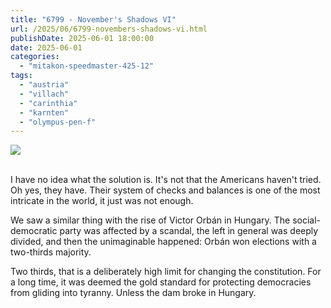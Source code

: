 ```yaml
---
title: "6799 - November's Shadows VI"
url: /2025/06/6799-novembers-shadows-vi.html
publishDate: 2025-06-01 18:00:00
date: 2025-06-01
categories:
  - "mitakon-speedmaster-425-12"
tags:
  - "austria"
  - "villach"
  - "carinthia"
  - "karnten"
  - "olympus-pen-f"
---
```

<div class="container">
<div class="center"><a target="_blank" href="https://d25zfm9zpd7gm5.cloudfront.net/1200x1200/2020/20201108_164725_lr.jpg"><img class="webfeedsFeaturedVisual" src="https://d25zfm9zpd7gm5.cloudfront.net/0600x0600/2020/20201108_164725_lr.jpg" /></a></div>
</div>
<br />

I have no idea what the solution is. It's not that the
Americans haven't tried. Oh yes, they have. Their system of
checks and balances is one of the most intricate in the
world, it just was not enough. 

We saw a similar thing with the rise of Victor Orbán in
Hungary. The social-democratic party was affected by a
scandal, the left in general was deeply divided, and then
the unimaginable happened: Orbán won elections with a
two-thirds majority.

Two thirds, that is a deliberately high limit for changing
the constitution. For a long time, it was deemed the gold
standard for protecting democracies from gliding into
tyranny. Unless the dam broke in Hungary.
